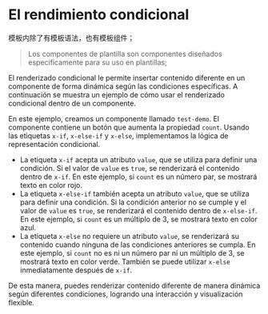 <template is="exm-article">
<a href="../../publics/examples/condition/demo.html" preview></a>
<a href="../../publics/examples/condition/test-demo.html" main></a>
</template>

# El rendimiento condicional

模板内除了有模板语法，也有模板组件；

> Los componentes de plantilla son componentes diseñados específicamente para su uso en plantillas;

El renderizado condicional le permite insertar contenido diferente en un componente de forma dinámica según las condiciones específicas. A continuación se muestra un ejemplo de cómo usar el renderizado condicional dentro de un componente.

En este ejemplo, creamos un componente llamado `test-demo`. El componente contiene un botón que aumenta la propiedad `count`. Usando las etiquetas `x-if`, `x-else-if` y `x-else`, implementamos la lógica de representación condicional.

- La etiqueta `x-if` acepta un atributo `value`, que se utiliza para definir una condición. Si el valor de `value` es `true`, se renderizará el contenido dentro de `x-if`. En este ejemplo, si `count` es un número par, se mostrará texto en color rojo.
- La etiqueta `x-else-if` también acepta un atributo `value`, que se utiliza para definir una condición. Si la condición anterior no se cumple y el valor de `value` es `true`, se renderizará el contenido dentro de `x-else-if`. En este ejemplo, si `count` es un múltiplo de 3, se mostrará texto en color azul.
- La etiqueta `x-else` no requiere un atributo `value`, se renderizará su contenido cuando ninguna de las condiciones anteriores se cumpla. En este ejemplo, si `count` no es ni un número par ni un múltiplo de 3, se mostrará texto en color verde. También se puede utilizar `x-else` inmediatamente después de `x-if`.

De esta manera, puedes renderizar contenido diferente de manera dinámica según diferentes condiciones, logrando una interacción y visualización flexible.
